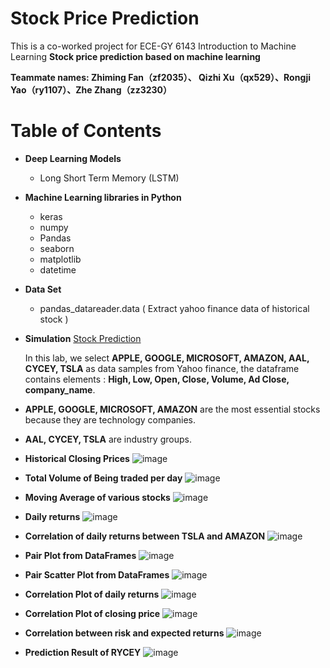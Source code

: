 # Stock Price Prediction
This is a co-worked project for ECE-GY 6143 Introduction to Machine Learning
**Stock price prediction based on machine learning**


**Teammate names: Zhiming Fan（zf2035）、 Qizhi Xu（qx529）、Rongji Yao（ry1107）、Zhe Zhang（zz3230）**
# <h1> Table of Contents
  * **Deep Learning Models**
    * Long Short Term Memory (LSTM)
  * **Machine Learning libraries in Python**
    * keras
    * numpy
    * Pandas
    * seaborn
    * matplotlib
    * datetime
  * **Data Set**
    * pandas_datareader.data ( Extract yahoo finance data of historical stock )
  * **Simulation**
    [Stock Prediction]( https://github.com/zhezhangue/StockPrediction/blob/main/Protential_Method/model.ipynb )
    
    In this lab, we select **APPLE, GOOGLE, MICROSOFT, AMAZON, AAL, CYCEY, TSLA** as data samples from Yahoo finance, the dataframe contains elements : **High, Low, Open, Close, Volume, Ad Close, company_name**.
  * **APPLE, GOOGLE, MICROSOFT, AMAZON** are the most essential stocks because they are technology companies.
  * **AAL, CYCEY, TSLA** are industry groups.
  * **Historical Closing Prices**
    ![image](https://github.com/f619341268/hello-world/blob/master/stock_2.jpg)
  * **Total Volume of Being traded per day**
    ![image](https://github.com/f619341268/hello-world/blob/master/stock_3.jpg)
  * **Moving Average of various stocks**
    ![image](https://github.com/f619341268/hello-world/blob/master/stock_5.jpg)
  * **Daily returns**
    ![image](https://github.com/f619341268/hello-world/blob/master/stock_6.jpg)
  * **Correlation of daily returns between TSLA and AMAZON**
    ![image](https://github.com/f619341268/hello-world/blob/master/stock_7.jpg)
  * **Pair Plot from DataFrames**
    ![image](https://github.com/f619341268/hello-world/blob/master/stock_8.png)
  * **Pair Scatter Plot from DataFrames**
    ![image](https://github.com/f619341268/hello-world/blob/master/stock_9.png)
  * **Correlation Plot of daily returns**
    ![image](https://github.com/f619341268/hello-world/blob/master/stock_10.png)
  * **Correlation Plot of closing price**
    ![image](https://github.com/f619341268/hello-world/blob/master/stock_11.png)
  * **Correlation between risk and expected returns**
    ![image](https://github.com/f619341268/hello-world/blob/master/stock_12.png)
  * **Prediction Result of RYCEY**
    ![image](https://github.com/f619341268/hello-world/blob/master/result_1.png)
